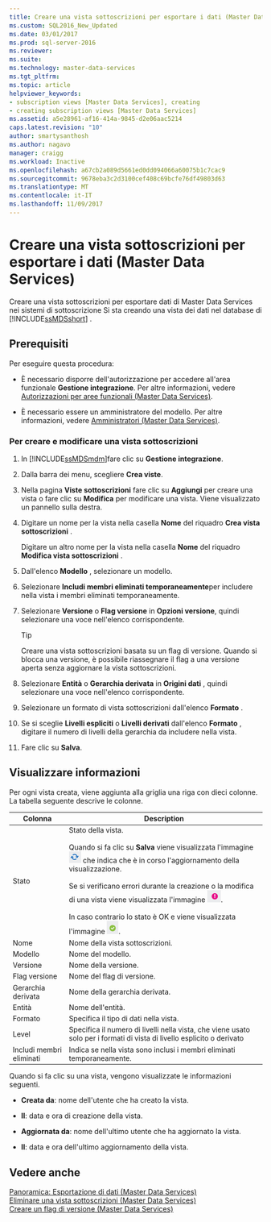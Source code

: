 ```yaml
---
title: Creare una vista sottoscrizioni per esportare i dati (Master Data Services) | Microsoft Docs
ms.custom: SQL2016_New_Updated
ms.date: 03/01/2017
ms.prod: sql-server-2016
ms.reviewer: 
ms.suite: 
ms.technology: master-data-services
ms.tgt_pltfrm: 
ms.topic: article
helpviewer_keywords:
- subscription views [Master Data Services], creating
- creating subscription views [Master Data Services]
ms.assetid: a5e28961-af16-414a-9845-d2e06aac5214
caps.latest.revision: "10"
author: smartysanthosh
ms.author: nagavo
manager: craigg
ms.workload: Inactive
ms.openlocfilehash: a67cb2a089d5661ed0dd094066a60075b1c7cac9
ms.sourcegitcommit: 9678eba3c2d3100cef408c69bcfe76df49803d63
ms.translationtype: MT
ms.contentlocale: it-IT
ms.lasthandoff: 11/09/2017
---
```

# <a name="create-a-subscription-view-to-export-data-master-data-services"></a>Creare una vista sottoscrizioni per esportare i dati (Master Data Services)
  Creare una vista sottoscrizioni per esportare dati di Master Data Services nei sistemi di sottoscrizione Si sta creando una vista dei dati nel database di [!INCLUDE[ssMDSshort](../includes/ssmdsshort-md.md)] .  
  
## <a name="prerequisites"></a>Prerequisiti  
 Per eseguire questa procedura:  
  
-   È necessario disporre dell'autorizzazione per accedere all'area funzionale **Gestione integrazione**. Per altre informazioni, vedere [Autorizzazioni per aree funzionali &#40;Master Data Services&#41;](../master-data-services/functional-area-permissions-master-data-services.md).  
  
-   È necessario essere un amministratore del modello. Per altre informazioni, vedere [Amministratori &#40;Master Data Services&#41;](../master-data-services/administrators-master-data-services.md).  
  
### <a name="to-create-and-edit-a-subscription-view"></a>Per creare e modificare una vista sottoscrizioni  
  
1.  In [!INCLUDE[ssMDSmdm](../includes/ssmdsmdm-md.md)]fare clic su **Gestione integrazione**.  
  
2.  Dalla barra dei menu, scegliere **Crea viste**.  
  
3.  Nella pagina **Viste sottoscrizioni** fare clic su **Aggiungi** per creare una vista o fare clic su **Modifica** per modificare una vista. Viene visualizzato un pannello sulla destra.  
  
4.  Digitare un nome per la vista nella casella **Nome** del riquadro **Crea vista sottoscrizioni** .  
  
     Digitare un altro nome per la vista nella casella **Nome** del riquadro **Modifica vista sottoscrizioni** .  
  
5.  Dall'elenco **Modello** , selezionare un modello.  
  
6.  Selezionare **Includi membri eliminati temporaneamente**per includere nella vista i membri eliminati temporaneamente.  
  
7.  Selezionare **Versione** o **Flag versione** in **Opzioni versione**, quindi selezionare una voce nell'elenco corrispondente.  
  
    > [!TIP]  
    >  Creare una vista sottoscrizioni basata su un flag di versione. Quando si blocca una versione, è possibile riassegnare il flag a una versione aperta senza aggiornare la vista sottoscrizioni.  
  
8.  Selezionare **Entità** o **Gerarchia derivata** in **Origini dati** , quindi selezionare una voce nell'elenco corrispondente.  
  
9. Selezionare un formato di vista sottoscrizioni dall'elenco **Formato** .  
  
10. Se si sceglie **Livelli espliciti** o **Livelli derivati** dall'elenco **Formato** , digitare il numero di livelli della gerarchia da includere nella vista.  
  
11. Fare clic su **Salva**.  
  
## <a name="view-information"></a>Visualizzare informazioni  
 Per ogni vista creata, viene aggiunta alla griglia una riga con dieci colonne. La tabella seguente descrive le colonne.  
  
|Colonna|Description|  
|------------|-----------------|  
|Stato|Stato della vista.<br /><br /> Quando si fa clic su **Salva** viene visualizzata l'immagine ![Icona di aggiornamento dello stato](../master-data-services/media/mds-statusicon-updating.png "Icona di aggiornamento dello stato") che indica che è in corso l'aggiornamento della visualizzazione.<br /><br /> Se si verificano errori durante la creazione o la modifica di una vista viene visualizzata l'immagine ![Icona di errore](../master-data-services/media/mds-statusicon-error.png "Icona di errore").<br /><br /> In caso contrario lo stato è OK e viene visualizzata l'immagine ![Icona di stato OK](../master-data-services/media/mds-statusicon-ok.png "Icona di stato OK").|  
|Nome|Nome della vista sottoscrizioni.|  
|Modello|Nome del modello.|  
|Versione|Nome della versione.|  
|Flag versione|Nome del flag di versione.|  
|Gerarchia derivata|Nome della gerarchia derivata.|  
|Entità|Nome dell'entità.|  
|Formato|Specifica il tipo di dati nella vista.|  
|Level|Specifica il numero di livelli nella vista, che viene usato solo per i formati di vista di livello esplicito o derivato|  
|Includi membri eliminati|Indica se nella vista sono inclusi i membri eliminati temporaneamente.|  
  
 Quando si fa clic su una vista, vengono visualizzate le informazioni seguenti.  
  
-   **Creata da**: nome dell'utente che ha creato la vista.  
  
-   **Il**: data e ora di creazione della vista.  
  
-   **Aggiornata da**: nome dell'ultimo utente che ha aggiornato la vista.  
  
-   **Il**: data e ora dell'ultimo aggiornamento della vista.  
  
## <a name="see-also"></a>Vedere anche  
 [Panoramica: Esportazione di dati &#40;Master Data Services&#41;](../master-data-services/overview-exporting-data-master-data-services.md)   
 [Eliminare una vista sottoscrizioni &#40;Master Data Services&#41;](../master-data-services/delete-a-subscription-view-master-data-services.md)   
 [Creare un flag di versione &#40;Master Data Services&#41;](../master-data-services/create-a-version-flag-master-data-services.md)  
  
  
